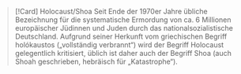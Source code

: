 >[!Card] Holocaust/Shoa
Seit Ende der 1970er Jahre übliche Bezeichnung für die systematische Ermordung von ca. 6 Millionen europäischer Jüdinnen und Juden durch das nationalsozialistische Deutschland. Aufgrund seiner Herkunft vom griechischen Begriff holókaustos („vollständig verbrannt“) wird der Begriff Holocaust gelegentlich kritisiert, üblich ist daher auch der Begriff Shoa (auch Shoah geschrieben, hebräisch für „Katastrophe“).
<!--SR:!2026-03-14,258,310-->

